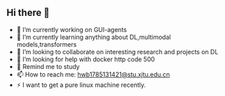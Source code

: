 ## Hi there 👋


- 🔭 I’m currently working on GUI-agents
- 🌱 I’m currently learning anything about DL,multimodal models,transformers
- 👯 I’m looking to collaborate on interesting research and projects on DL
- 🤔 I’m looking for help with docker http code 500
- 💬 Remind me to study
- 📫 How to reach me: hwb1785131421@stu.xjtu.edu.cn
- ⚡ I want to get a pure linux machine recently.
